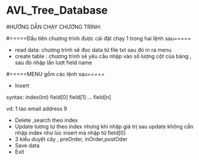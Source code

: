 # AVL_Tree_Database
#HƯỚNG DẪN CHẠY CHƯƠNG TRÌNH:

#=====Đầu tiên chương trình được cài đặt chạy 1 trong hai lệnh sau=====
 + read data: chương trình sẽ đọc data từ file txt sau đó in ra menu
 + create table : chương trình sẽ yêu cầu nhập vào số lượng cột của bảng , sau đó nhập lần lượt field name

#=====MENU gồm các lệnh sau=====
 + Insert

syntax: index(int) field[0] field[1] ... field[n]

vd: 1 tao email address 9
 + Delete ,search theo index
 + Update tương tự theo index nhưng khi nhập giá trị sau update không cần nhập index như lúc insert mà nhập từ field[0]
 + 3 kiểu duyệt cây , preOrder, inOrder,postOder
 + Save data
 + Exit
